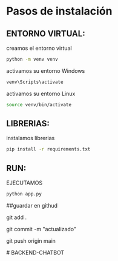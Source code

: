 # Pasos de instalación

## ENTORNO VIRTUAL:
creamos el entorno virtual
```sh
python -m venv venv
```

activamos su entorno Windows
```sh
venv\Scripts\activate
```
activamos su entorno Linux
```sh
source venv/bin/activate
```

## LIBRERIAS:
instalamos librerias

```sh
pip install -r requirements.txt
```

## RUN:
EJECUTAMOS

```sh
python app.py
```


##guardar en githud

git add .

git commit -m "actualizado"

git push origin main


#   B A C K E N D - C H A T B O T 
 
 



